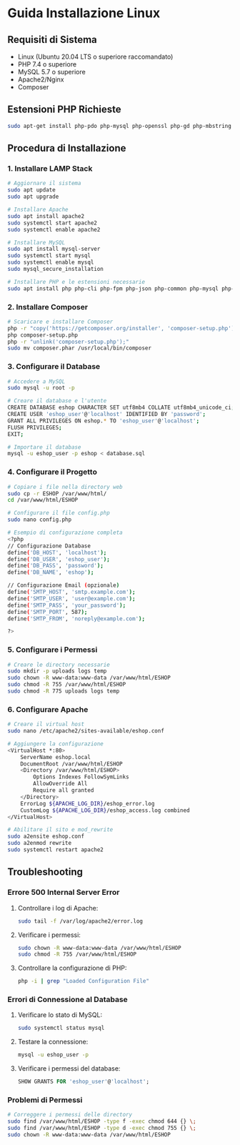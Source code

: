# Guida Installazione Linux

## Requisiti di Sistema
- Linux (Ubuntu 20.04 LTS o superiore raccomandato)
- PHP 7.4 o superiore
- MySQL 5.7 o superiore
- Apache2/Nginx
- Composer

## Estensioni PHP Richieste
```bash
sudo apt-get install php-pdo php-mysql php-openssl php-gd php-mbstring php-json php-curl php-zip
```

## Procedura di Installazione

### 1. Installare LAMP Stack
```bash
# Aggiornare il sistema
sudo apt update
sudo apt upgrade

# Installare Apache
sudo apt install apache2
sudo systemctl start apache2
sudo systemctl enable apache2

# Installare MySQL
sudo apt install mysql-server
sudo systemctl start mysql
sudo systemctl enable mysql
sudo mysql_secure_installation

# Installare PHP e le estensioni necessarie
sudo apt install php php-cli php-fpm php-json php-common php-mysql php-zip php-gd php-mbstring php-curl php-xml php-pear php-bcmath
```

### 2. Installare Composer
```bash
# Scaricare e installare Composer
php -r "copy('https://getcomposer.org/installer', 'composer-setup.php');"
php composer-setup.php
php -r "unlink('composer-setup.php');"
sudo mv composer.phar /usr/local/bin/composer
```

### 3. Configurare il Database
```bash
# Accedere a MySQL
sudo mysql -u root -p

# Creare il database e l'utente
CREATE DATABASE eshop CHARACTER SET utf8mb4 COLLATE utf8mb4_unicode_ci;
CREATE USER 'eshop_user'@'localhost' IDENTIFIED BY 'password';
GRANT ALL PRIVILEGES ON eshop.* TO 'eshop_user'@'localhost';
FLUSH PRIVILEGES;
EXIT;

# Importare il database
mysql -u eshop_user -p eshop < database.sql
```

### 4. Configurare il Progetto
```bash
# Copiare i file nella directory web
sudo cp -r ESHOP /var/www/html/
cd /var/www/html/ESHOP

# Configurare il file config.php
sudo nano config.php

# Esempio di configurazione completa
<?php
// Configurazione Database
define('DB_HOST', 'localhost');
define('DB_USER', 'eshop_user');
define('DB_PASS', 'password');
define('DB_NAME', 'eshop');

// Configurazione Email (opzionale)
define('SMTP_HOST', 'smtp.example.com');
define('SMTP_USER', 'user@example.com');
define('SMTP_PASS', 'your_password');
define('SMTP_PORT', 587);
define('SMTP_FROM', 'noreply@example.com');

?>
```

### 5. Configurare i Permessi
```bash
# Creare le directory necessarie
sudo mkdir -p uploads logs temp
sudo chown -R www-data:www-data /var/www/html/ESHOP
sudo chmod -R 755 /var/www/html/ESHOP
sudo chmod -R 775 uploads logs temp
```

### 6. Configurare Apache
```bash
# Creare il virtual host
sudo nano /etc/apache2/sites-available/eshop.conf

# Aggiungere la configurazione
<VirtualHost *:80>
    ServerName eshop.local
    DocumentRoot /var/www/html/ESHOP
    <Directory /var/www/html/ESHOP>
        Options Indexes FollowSymLinks
        AllowOverride All
        Require all granted
    </Directory>
    ErrorLog ${APACHE_LOG_DIR}/eshop_error.log
    CustomLog ${APACHE_LOG_DIR}/eshop_access.log combined
</VirtualHost>

# Abilitare il sito e mod_rewrite
sudo a2ensite eshop.conf
sudo a2enmod rewrite
sudo systemctl restart apache2
```

## Troubleshooting

### Errore 500 Internal Server Error
1. Controllare i log di Apache:
   ```bash
   sudo tail -f /var/log/apache2/error.log
   ```
2. Verificare i permessi:
   ```bash
   sudo chown -R www-data:www-data /var/www/html/ESHOP
   sudo chmod -R 755 /var/www/html/ESHOP
   ```
3. Controllare la configurazione di PHP:
   ```bash
   php -i | grep "Loaded Configuration File"
   ```

### Errori di Connessione al Database
1. Verificare lo stato di MySQL:
   ```bash
   sudo systemctl status mysql
   ```
2. Testare la connessione:
   ```bash
   mysql -u eshop_user -p
   ```
3. Verificare i permessi del database:
   ```sql
   SHOW GRANTS FOR 'eshop_user'@'localhost';
   ```

### Problemi di Permessi
```bash
# Correggere i permessi delle directory
sudo find /var/www/html/ESHOP -type f -exec chmod 644 {} \;
sudo find /var/www/html/ESHOP -type d -exec chmod 755 {} \;
sudo chown -R www-data:www-data /var/www/html/ESHOP
```
